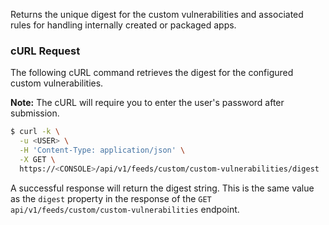 Returns the unique digest for the custom vulnerabilities and associated rules for handling internally created or packaged apps.

### cURL Request

The following cURL command retrieves the digest for the configured custom vulnerabilities.

**Note:** The cURL will require you to enter the user's password after submission.

```bash
$ curl -k \
  -u <USER> \
  -H 'Content-Type: application/json' \
  -X GET \
  https://<CONSOLE>/api/v1/feeds/custom/custom-vulnerabilities/digest
```

A successful response will return the digest string. This is the same value as the `digest` property in the response of the `GET api/v1/feeds/custom/custom-vulnerabilities` endpoint.

